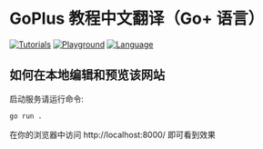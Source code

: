 # GoPlus 教程中文翻译（Go+ 语言）

[![Tutorials](https://img.shields.io/badge/tutorial-Go+-blue.svg)](https://tutorial.goplus.org/)
[![Playground](https://img.shields.io/badge/playground-Go+-blue.svg)](https://play.goplus.org/)
[![Language](https://img.shields.io/badge/language-Go+-blue.svg)](https://github.com/goplus/gop)

## 如何在本地编辑和预览该网站

启动服务请运行命令:
```sh
go run .
```

在你的浏览器中访问 http://localhost:8000/ 即可看到效果
